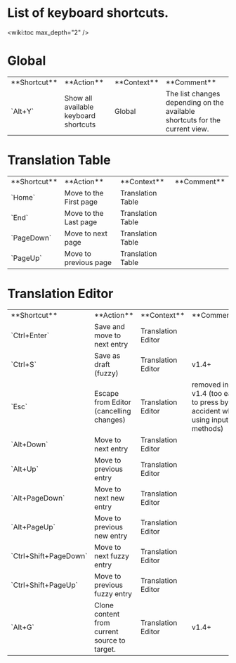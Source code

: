 # List of keyboard shortcuts.

<wiki:toc max_depth="2" />
# Global
<table>
  <tr><td>**Shortcut**</td><td>**Action**</td><td>**Context**</td><td>**Comment**</td></tr>
  <tr><td>`Alt+Y`</td><td>Show all available keyboard shortcuts</td><td>Global</td><td>The list changes depending on the available shortcuts for the current view.</td></tr>
</table>

# Translation Table

<table>
  <tr><td>**Shortcut**</td><td>**Action**</td><td>**Context**</td><td>**Comment**</td></tr>
  <tr><td>`Home`</td><td>Move to the First page</td><td>Translation Table</td><td></td></tr>
  <tr><td>`End`</td><td>Move to the Last page</td><td>Translation Table</td><td></td></tr>
  <tr><td>`PageDown`</td><td>Move to next page</td><td>Translation Table</td><td></td></tr>
  <tr><td>`PageUp`</td><td>Move to previous page</td><td>Translation Table</td><td></td></tr>
</table>

# Translation Editor

<table>
  <tr><td>**Shortcut**</td><td>**Action**</td><td>**Context**</td><td>**Comment**</td></tr>
  <tr><td>`Ctrl+Enter`</td><td>Save and move to next entry</td><td>Translation Editor</td><td></td></tr>
  <tr><td>`Ctrl+S`</td><td>Save as draft (fuzzy)</td><td>Translation Editor</td><td>v1.4+</td></tr>
  <tr><td>`Esc`</td><td>Escape from Editor (cancelling changes)</td><td>Translation Editor</td><td>removed in v1.4 (too easy to press by accident when using input methods)</td></tr>
  <tr><td>`Alt+Down`</td><td>Move to next entry</td><td>Translation Editor</td><td></td></tr>
  <tr><td>`Alt+Up`</td><td>Move to previous entry</td><td>Translation Editor</td><td></td></tr>
  <tr><td>`Alt+PageDown`</td><td>Move to next new entry</td><td>Translation Editor</td><td></td></tr>
  <tr><td>`Alt+PageUp`</td><td>Move to previous new entry</td><td>Translation Editor</td><td></td></tr>
  <tr><td>`Ctrl+Shift+PageDown`</td><td>Move to next fuzzy entry</td><td>Translation Editor</td><td></td></tr>
  <tr><td>`Ctrl+Shift+PageUp`</td><td>Move to previous fuzzy entry</td><td>Translation Editor</td><td></td></tr>
  <tr><td>`Alt+G`</td><td>Clone content from current source to target.</td><td>Translation Editor</td><td>v1.4+</td></tr>
</table>
